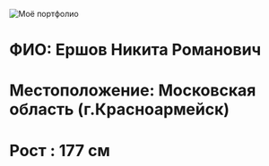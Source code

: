 ![Моё портфолио](myphoto.JPG)
# ФИО: Ершов Никита Романович
# Местоположение: Московская область (г.Красноармейск)
# Рост : 177 см
# 
